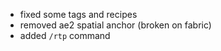 - fixed some tags and recipes
- removed ae2 spatial anchor (broken on fabric)
- added `/rtp` command
